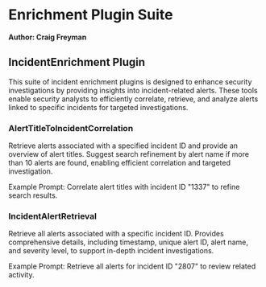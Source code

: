 # Enrichment Plugin Suite
**Author: Craig Freyman**

## IncidentEnrichment Plugin
This suite of incident enrichment plugins is designed to enhance security investigations by providing insights into incident-related alerts. These tools enable security analysts to efficiently correlate, retrieve, and analyze alerts linked to specific incidents for targeted investigations.

### AlertTitleToIncidentCorrelation
Retrieve alerts associated with a specified incident ID and provide an overview of alert titles. Suggest search refinement by alert name if more than 10 alerts are found, enabling efficient correlation and targeted investigation.

Example Prompt: Correlate alert titles with incident ID "1337" to refine search results.

### IncidentAlertRetrieval
Retrieve all alerts associated with a specific incident ID. Provides comprehensive details, including timestamp, unique alert ID, alert name, and severity level, to support in-depth incident investigations.

Example Prompt: Retrieve all alerts for incident ID "2807" to review related activity.
